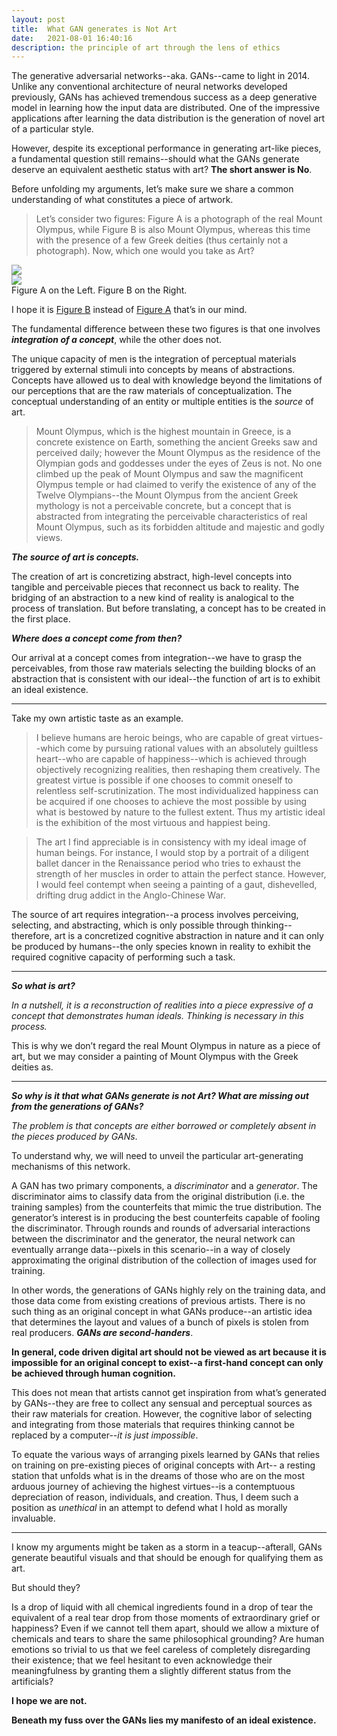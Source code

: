 ```yaml
---
layout: post
title:  What GAN generates is Not Art
date:   2021-08-01 16:40:16
description: the principle of art through the lens of ethics
---
```

The generative adversarial networks--aka. GANs--came to light in 2014. Unlike any conventional architecture of neural networks developed previously, GANs has achieved tremendous success as a deep generative model in learning how the input data are distributed. One of the impressive applications after learning the data distribution is the generation of novel art of a particular style.

However, despite its exceptional performance in generating art-like pieces, a fundamental question still remains--should what the GANs generate deserve an equivalent aesthetic status with art? **The short answer is No**.

Before unfolding my arguments, let’s make sure we share a common understanding of what constitutes a piece of artwork.

<blockquote>
Let’s consider two figures: Figure A is a photograph of the real Mount Olympus, while Figure B is also Mount Olympus, whereas this time with the presence of a few Greek deities (thus certainly not a photograph). Now, which one would you take as Art?
</blockquote>

<div class="row mt-3">
    <div class="col-sm mt-3 mt-md-0">
        <img class="img-fluid rounded z-depth-1" src="{{ site.baseurl }}/assets/img/not_art.jpg" data-zoomable>
    </div>
    <div class="col-sm mt-3 mt-md-0">
        <img class="img-fluid rounded z-depth-1" src="{{ site.baseurl }}/assets/img/art.jpg" data-zoomable>
    </div>
</div>
<div class="caption">
    Figure A on the Left. Figure B on the Right.
</div>

I hope it is [Figure B](https://greekmythology.wikia.org/wiki/Mount_Olympus) instead of [Figure A](https://pixels.com/featured/mount-olympus-mountain-mount-olympus-howie-garber.html) that’s in our mind.

The fundamental difference between these two figures is that one involves ***integration of a concept***, while the other does not.

The unique capacity of men is the integration of perceptual materials triggered by external stimuli into concepts by means of abstractions. Concepts have allowed us to deal with knowledge beyond the limitations of our perceptions that are the raw materials of conceptualization. The conceptual understanding of an entity or multiple entities is the *source* of art. 

<blockquote>
  Mount Olympus, which is the highest mountain in Greece, is a concrete existence on Earth, something the ancient Greeks saw and perceived daily; however the Mount Olympus as the residence of the Olympian gods and goddesses under the eyes of Zeus is not. No one climbed up the peak of Mount Olympus and saw the magnificent Olympus temple or had claimed to verify the existence of any of the Twelve Olympians--the Mount Olympus from the ancient Greek mythology is not a perceivable concrete, but a concept that is abstracted from integrating the perceivable characteristics of real Mount Olympus, such as its forbidden altitude and majestic and godly views.
</blockquote>

***The source of art is concepts.***

The creation of art is concretizing abstract, high-level concepts into tangible and perceivable pieces that reconnect us back to reality. The bridging of an abstraction to a new kind of reality is analogical to the process of translation. But before translating, a concept has to be created in the first place. 

***Where does a concept come from then?***

Our arrival at a concept comes from integration--we have to grasp the perceivables, from those raw materials selecting the building blocks of an abstraction that is consistent with our ideal--the function of art is to exhibit an ideal existence.

<hr>

Take my own artistic taste as an example.

<blockquote>
  I believe humans are heroic beings, who are capable of great virtues--which come by pursuing rational values with an absolutely guiltless heart--who are capable of happiness--which is achieved through objectively recognizing realities, then reshaping them creatively. The greatest virtue is possible if one chooses to commit oneself to relentless self-scrutinization. The most individualized happiness can be acquired if one chooses to achieve the most possible by using what is bestowed by nature to the fullest extent.
  Thus my artistic ideal is the exhibition of the most virtuous and happiest being.
</blockquote>

<blockquote>
The art I find appreciable is in consistency with my ideal image of human beings. For instance, I would stop by a portrait of a diligent ballet dancer in the Renaissance period who tries to exhaust the strength of her muscles in order to attain the perfect stance. However, I would feel contempt when seeing a painting of a gaut, dishevelled, drifting drug addict in the Anglo-Chinese War.
</blockquote>

The source of art requires integration--a process involves perceiving, selecting, and abstracting, which is only possible through thinking--therefore, art is a concretized cognitive abstraction in nature and it can only be produced by humans--the only species known in reality to exhibit the required cognitive capacity of performing such a task.

<hr>

***So what is art?***

*In a nutshell, it is a reconstruction of realities into a piece expressive of a concept that demonstrates human ideals. Thinking is necessary in this process.*

This is why we don’t regard the real Mount Olympus in nature as a piece of art, but we may consider a painting of Mount Olympus with the Greek deities as.

<hr>

***So why is it that what GANs generate is not Art? What are missing out from the generations of GANs?***

*The problem is that concepts are either borrowed or completely absent in the pieces produced by GANs*. 

To understand why, we will need to unveil the particular art-generating mechanisms of this network.

A GAN has two primary components, a *discriminator* and a *generator*. The discriminator aims to classify data from the original distribution (i.e. the training samples) from the counterfeits that mimic the true distribution. The generator’s interest is in producing the best counterfeits capable of fooling the discriminator. Through rounds and rounds of adversarial interactions between the discriminator and the generator, the neural network can eventually arrange data--pixels in this scenario--in a way of closely approximating the original distribution of the collection of images used for training. 

In other words, the generations of GANs highly rely on the training data, and those data come from existing creations of previous artists. There is no such thing as an original concept in what GANs produce--an artistic idea that determines the layout and values of a bunch of pixels is stolen from real producers. ***GANs are second-handers***.

**In general, code driven digital art should not be viewed as art because it is impossible for an original concept to exist--a first-hand concept can only be achieved through human cognition.**

This does not mean that artists cannot get inspiration from what’s generated by GANs--they are free to collect any sensual and perceptual sources as their raw materials for creation. However, the cognitive labor of selecting and integrating from those materials that requires thinking cannot be replaced by a computer--*it is just impossible*.

To equate the various ways of arranging pixels learned by GANs that relies on training on pre-existing pieces of original concepts with Art-- a resting station that unfolds what is in the dreams of those who are on the most arduous journey of achieving the highest virtues--is a contemptuous depreciation of reason, individuals, and creation. Thus, I deem such a position as *unethical* in an attempt to defend what I hold as morally invaluable.

<hr>

I know my arguments might be taken as a storm in a teacup--afterall, GANs generate beautiful visuals and that should be enough for qualifying them as art. 

But should they? 

Is a drop of liquid with all chemical ingredients found in a drop of tear the equivalent of a real tear drop from those moments of extraordinary grief or happiness? Even if we cannot tell them apart, should we allow a mixture of chemicals and tears to share the same philosophical grounding? Are human emotions so trivial to us that we feel careless of completely disregarding their existence; that we feel hesitant to even acknowledge their meaningfulness by granting them a slightly different status from the artificials?

**I hope we are not.**

**Beneath my fuss over the GANs lies my manifesto of an ideal existence.**
